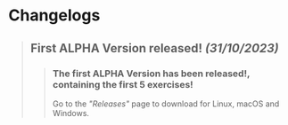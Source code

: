 # **Changelogs**
> ## First ALPHA Version released! _(31/10/2023)_
>> ### The first ALPHA Version has been released!, containing the first 5 exercises!
>> Go to the _"Releases"_ page to download for Linux, macOS and Windows.
